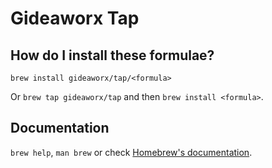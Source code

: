 # Gideaworx Tap

## How do I install these formulae?

`brew install gideaworx/tap/<formula>`

Or `brew tap gideaworx/tap` and then `brew install <formula>`.

## Documentation

`brew help`, `man brew` or check [Homebrew's documentation](https://docs.brew.sh).
